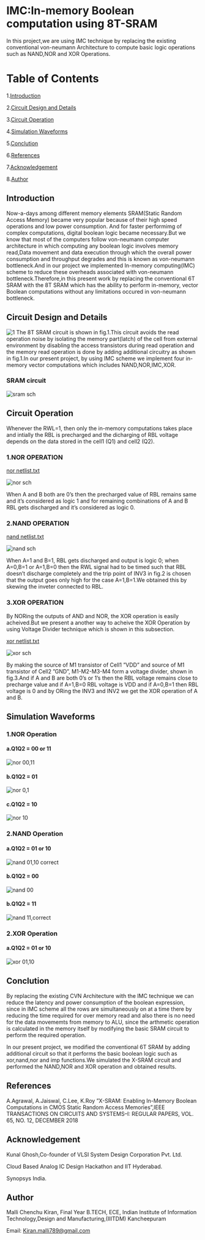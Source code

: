 # IMC:In-memory Boolean computation using 8T-SRAM

In this project,we are using IMC technique by replacing the existing conventional von-neumann Architecture to compute basic logic operations such as NAND,NOR and XOR Operations.

# Table of Contents

1.[Introduction](#Introduction)

2.[Circuit Design and Details](#Circuit-Design-and-Details)

3.[Circuit Operation](#Circuit-Operation)
   
4.[Simulation Waveforms](#Simulation-Waveforms)

5.[Conclution](#Conclution)

6.[References](#References)

7.[Acknowledgement](#Acknowledgement)

8.[Author](#Author)

## Introduction

Now-a-days among different memory elements
SRAM(Static Random Access Memory) became very popular
because of their high speed operations and low power consumption.
And for faster performimg of complex computations,
digital boolean logic became necessary.But we know that most
of the computers follow von-neumann computer architecture in
which computing any boolean logic involves memory read,Data
movement and data execution through which the overall power
consumption and throughput degrades and this is known as
von-neumann bottleneck.And in our project we implemented
In-memory computing(IMC) scheme to reduce these overheads
associated with von-neumann bottleneck.Therefore,in this present
work by replacing the conventional 6T SRAM with the 8T SRAM
which has the ability to perform in-memory, vector Boolean
computations without any limitations occured in von-neumann
bottleneck.

## Circuit Design and Details

![1](https://user-images.githubusercontent.com/99113992/156103652-cac5bf4b-8bd8-4dad-a428-a66f4bd467bb.PNG)
The 8T SRAM circuit is shown in fig.1.This circuit avoids
the read operation noise by isolating the memory part(latch)
of the cell from external environment by disabling the access
transistors during read operation and the memory read
operation is done by adding additional circuitry as shown in
fig.1.In our present project, by using IMC scheme we implement
four in-memory vector computations which includes
NAND,NOR,IMC,XOR.
### SRAM circuit
![sram sch](https://user-images.githubusercontent.com/99113992/156110098-13c60c32-8fe8-47cf-8a2d-17521f8991bc.PNG)

## Circuit Operation

Whenever the RWL=1, then only the in-memory computations
takes place and intially the RBL is precharged and the
dicharging of RBL voltage depends on the data stored in the
cell1 (Q1) and cell2 (Q2).
### 1.NOR OPERATION
[nor netlist.txt](https://github.com/Kiranmalli789/X-SRAM-IMC/files/8159069/nor.netlist.txt)

![nor sch](https://user-images.githubusercontent.com/99113992/156104263-c76ae031-c6b3-4905-9b25-834a731a1afa.PNG)

When A and B both are 0’s then the
precharged value of RBL remains same and it’s considered as
logic 1 and for remaining combinations of A and B RBL gets
discharged and it’s considered as logic 0.

### 2.NAND OPERATION
[nand netlist.txt](https://github.com/Kiranmalli789/X-SRAM-IMC/files/8159059/nand.netlist.txt)

![nand sch](https://user-images.githubusercontent.com/99113992/156104194-a79e34e6-7826-4321-aa10-10e947430a43.PNG)

When A=1 and B=1, RBL gets
discharged and output is logic 0; when A=0,B=1 or A=1,B=0
then the RWL signal had to be timed such that RBL doesn’t
discharge completely and the trip point of INV3 in fig.2 is
chosen that the output goes only high for the case A=1,B=1.We obtained this by skewing the inveter connected to RBL.

### 3.XOR OPERATION
By NORing the outputs of AND and NOR, the XOR operation is easily acheived.But we present a another way to acheive the XOR Operation by using Voltage Divider technique which 
is shown in this subsection.

[xor netlist.txt](https://github.com/Kiranmalli789/X-SRAM-IMC/files/8159085/xor.netlist.txt)

![xor sch](https://user-images.githubusercontent.com/99113992/156104321-7081955b-7346-4b88-b463-dcc32bfdb976.PNG)

By making the source of M1 transistor
of Cell1 ”VDD” and source of M1 transistor of Cell2
”GND”, M1-M2-M3-M4 form a voltage divider, shown in
fig.3.And if A and B are both 0’s or 1’s then the RBL voltage
remains close to precharge value and if A=1,B=0 RBL voltage
is VDD and if A=0,B=1 then RBL voltage is 0 and by ORing
the INV3 and INV2 we get the XOR operation of A and B.

## Simulation Waveforms

### 1.NOR Operation

#### a.Q1Q2 = 00 or 11
![nor 00,11](https://user-images.githubusercontent.com/99113992/156104696-d0e2530e-d8b8-47f2-b9be-a4a49d11de91.PNG)

#### b.Q1Q2 = 01
![nor 0,1](https://user-images.githubusercontent.com/99113992/156104741-ba97b459-19ac-462a-9738-2d04379aa1fe.PNG)

#### c.Q1Q2 = 10
![nor 10](https://user-images.githubusercontent.com/99113992/156104782-5bc95f18-797b-45ca-b7b5-afdcbfee6242.PNG)


### 2.NAND Operation

#### a.Q1Q2 = 01 or 10
![nand 01,10 correct](https://user-images.githubusercontent.com/99113992/156104403-ca1918e8-ee22-4a5c-90a2-e81b90d91f8e.PNG)

#### b.Q1Q2 = 00
![nand 00](https://user-images.githubusercontent.com/99113992/156104571-279ffbc9-26f6-4c00-a44f-6481c3a0c66c.PNG)

#### b.Q1Q2 = 11
![nand 11,correct](https://user-images.githubusercontent.com/99113992/156104642-495e5a95-b8e6-4403-94ff-7cae7b594020.PNG)


### 2.XOR Operation

#### a.Q1Q2 = 01 or 10
![xor 01,10](https://user-images.githubusercontent.com/99113992/156104886-006d1fc3-dcff-4c2d-b68f-38bc77fd6917.PNG)

## Conclution

By replacing the existing CVN Architecture with the IMC technique we can reduce the latency and power consumption of the boolean expression, since in IMC scheme all the rows 
are simultaneously on at a time there by reducing the time required for over memory read and also there is no need for the data movememts from memory to ALU, since the arthmetic 
operation is calculated in the memory itself by modifying the basic SRAM circuit to perform the required operation.

In our present project, we modified the conventional 6T SRAM by adding additional circuit so that it performs the basic boolean logic such as xor,nand,nor and imp functions.We
simulated the X-SRAM circuit and performed the NAND,NOR and XOR operation and obtained results.

## References

A.Agrawal, A.Jaiswal, C.Lee, K.Roy ”X-SRAM: Enabling
In-Memory Boolean Computations in CMOS Static Random
Access Memories”,IEEE TRANSACTIONS ON CIRCUITS
AND SYSTEMS–I: REGULAR PAPERS, VOL. 65, NO. 12,
DECEMBER 2018

## Acknowledgement

Kunal Ghosh,Co-founder of VLSI System Design Corporation Pvt. Ltd.

Cloud Based Analog IC Design Hackathon and IIT Hyderabad.

Synopsys India.

## Author

Malli Chenchu Kiran, Final Year B.TECH, ECE, Indian Institute of Information Technology,Design and Manufacturing,(IIITDM) Kancheepuram

Email: Kiran.malli789@gmail.com
